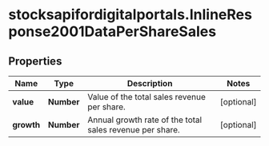 # stocksapifordigitalportals.InlineResponse2001DataPerShareSales

## Properties

Name | Type | Description | Notes
------------ | ------------- | ------------- | -------------
**value** | **Number** | Value of the total sales revenue per share. | [optional] 
**growth** | **Number** | Annual growth rate of the total sales revenue per share. | [optional] 


